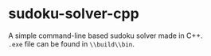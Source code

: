# sudoku-solver-cpp
A simple command-line based sudoku solver made in C++.  
`.exe` file can be found in `\\build\\bin`. 